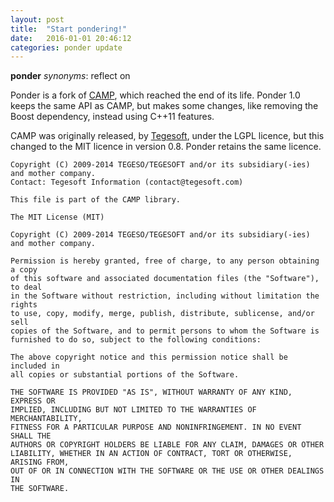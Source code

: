 ```yaml
---
layout: post
title:  "Start pondering!"
date:   2016-01-01 20:46:12
categories: ponder update
---
```


**ponder** *synonyms*: reflect on

Ponder is a fork of [CAMP][1], which reached the end of its life. Ponder 1.0 keeps the same API as CAMP, but makes some changes, like removing the Boost dependency, instead using C++11 features.

CAMP was originally released, by [Tegesoft][2], under the LGPL licence, but this changed to the MIT licence in version 0.8. Ponder retains the same licence.

    Copyright (C) 2009-2014 TEGESO/TEGESOFT and/or its subsidiary(-ies) and mother company.
    Contact: Tegesoft Information (contact@tegesoft.com)
    
    This file is part of the CAMP library.
    
    The MIT License (MIT)
    
    Copyright (C) 2009-2014 TEGESO/TEGESOFT and/or its subsidiary(-ies) and mother company.
    
    Permission is hereby granted, free of charge, to any person obtaining a copy
    of this software and associated documentation files (the "Software"), to deal
    in the Software without restriction, including without limitation the rights
    to use, copy, modify, merge, publish, distribute, sublicense, and/or sell
    copies of the Software, and to permit persons to whom the Software is
    furnished to do so, subject to the following conditions:
    
    The above copyright notice and this permission notice shall be included in
    all copies or substantial portions of the Software.
    
    THE SOFTWARE IS PROVIDED "AS IS", WITHOUT WARRANTY OF ANY KIND, EXPRESS OR
    IMPLIED, INCLUDING BUT NOT LIMITED TO THE WARRANTIES OF MERCHANTABILITY,
    FITNESS FOR A PARTICULAR PURPOSE AND NONINFRINGEMENT. IN NO EVENT SHALL THE
    AUTHORS OR COPYRIGHT HOLDERS BE LIABLE FOR ANY CLAIM, DAMAGES OR OTHER
    LIABILITY, WHETHER IN AN ACTION OF CONTRACT, TORT OR OTHERWISE, ARISING FROM,
    OUT OF OR IN CONNECTION WITH THE SOFTWARE OR THE USE OR OTHER DEALINGS IN
    THE SOFTWARE.


[1]: https://github.com/tegesoft/camp
[2]: http://www.tegesoft.com/
